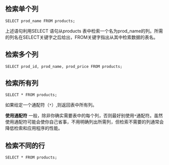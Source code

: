 ## 检索单个列
```
SELECT prod_name FROM products;
```
上述语句利用SELECT 语句从products 表中检索一个名为prod_name的列。所需的列名在SELECT关键字之后给出，FROM关键字指出从其中检索数据的表名。

## 检索多个列
```
SELECT prod_id, prod_name, prod_price FROM products;
```

## 检索所有列
```
SELECT * FROM products;
```
如果给定一个通配符（`*`）,则返回表中所有列。

**使用通配符** 一般，除非你确实需要表中的每个列，否则最好别使用`*`通配符。虽然使用通配符可能会使你自己省事，不用明确列出所需列，但检索不需要的列通常会降低检索和应用程序的性能。

## 检索不同的行
```
SELECT * FROM products; 
```

